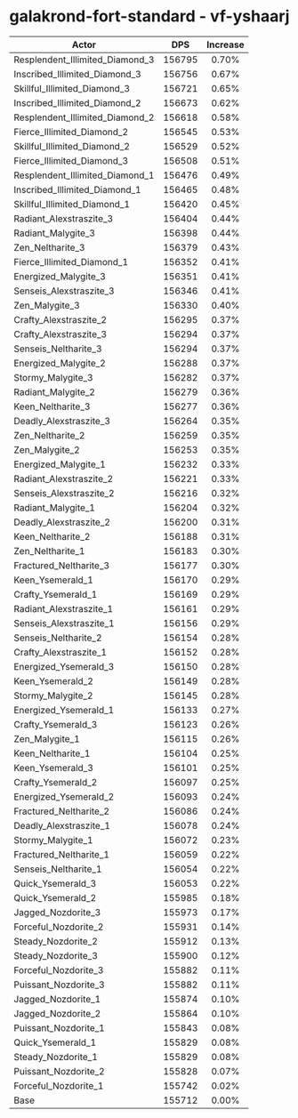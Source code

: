 # galakrond-fort-standard - vf-yshaarj
| Actor | DPS | Increase |
|---|:---:|:---:|
|Resplendent_Illimited_Diamond_3|156795|0.70%|
|Inscribed_Illimited_Diamond_3|156756|0.67%|
|Skillful_Illimited_Diamond_3|156721|0.65%|
|Inscribed_Illimited_Diamond_2|156673|0.62%|
|Resplendent_Illimited_Diamond_2|156618|0.58%|
|Fierce_Illimited_Diamond_2|156545|0.53%|
|Skillful_Illimited_Diamond_2|156529|0.52%|
|Fierce_Illimited_Diamond_3|156508|0.51%|
|Resplendent_Illimited_Diamond_1|156476|0.49%|
|Inscribed_Illimited_Diamond_1|156465|0.48%|
|Skillful_Illimited_Diamond_1|156420|0.45%|
|Radiant_Alexstraszite_3|156404|0.44%|
|Radiant_Malygite_3|156398|0.44%|
|Zen_Neltharite_3|156379|0.43%|
|Fierce_Illimited_Diamond_1|156352|0.41%|
|Energized_Malygite_3|156351|0.41%|
|Senseis_Alexstraszite_3|156346|0.41%|
|Zen_Malygite_3|156330|0.40%|
|Crafty_Alexstraszite_2|156295|0.37%|
|Crafty_Alexstraszite_3|156294|0.37%|
|Senseis_Neltharite_3|156294|0.37%|
|Energized_Malygite_2|156288|0.37%|
|Stormy_Malygite_3|156282|0.37%|
|Radiant_Malygite_2|156279|0.36%|
|Keen_Neltharite_3|156277|0.36%|
|Deadly_Alexstraszite_3|156264|0.35%|
|Zen_Neltharite_2|156259|0.35%|
|Zen_Malygite_2|156253|0.35%|
|Energized_Malygite_1|156232|0.33%|
|Radiant_Alexstraszite_2|156221|0.33%|
|Senseis_Alexstraszite_2|156216|0.32%|
|Radiant_Malygite_1|156204|0.32%|
|Deadly_Alexstraszite_2|156200|0.31%|
|Keen_Neltharite_2|156188|0.31%|
|Zen_Neltharite_1|156183|0.30%|
|Fractured_Neltharite_3|156177|0.30%|
|Keen_Ysemerald_1|156170|0.29%|
|Crafty_Ysemerald_1|156169|0.29%|
|Radiant_Alexstraszite_1|156161|0.29%|
|Senseis_Alexstraszite_1|156156|0.29%|
|Senseis_Neltharite_2|156154|0.28%|
|Crafty_Alexstraszite_1|156152|0.28%|
|Energized_Ysemerald_3|156150|0.28%|
|Keen_Ysemerald_2|156149|0.28%|
|Stormy_Malygite_2|156145|0.28%|
|Energized_Ysemerald_1|156133|0.27%|
|Crafty_Ysemerald_3|156123|0.26%|
|Zen_Malygite_1|156115|0.26%|
|Keen_Neltharite_1|156104|0.25%|
|Keen_Ysemerald_3|156101|0.25%|
|Crafty_Ysemerald_2|156097|0.25%|
|Energized_Ysemerald_2|156093|0.24%|
|Fractured_Neltharite_2|156086|0.24%|
|Deadly_Alexstraszite_1|156078|0.24%|
|Stormy_Malygite_1|156072|0.23%|
|Fractured_Neltharite_1|156059|0.22%|
|Senseis_Neltharite_1|156054|0.22%|
|Quick_Ysemerald_3|156053|0.22%|
|Quick_Ysemerald_2|155985|0.18%|
|Jagged_Nozdorite_3|155973|0.17%|
|Forceful_Nozdorite_2|155931|0.14%|
|Steady_Nozdorite_2|155912|0.13%|
|Steady_Nozdorite_3|155900|0.12%|
|Forceful_Nozdorite_3|155882|0.11%|
|Puissant_Nozdorite_3|155882|0.11%|
|Jagged_Nozdorite_1|155874|0.10%|
|Jagged_Nozdorite_2|155864|0.10%|
|Puissant_Nozdorite_1|155843|0.08%|
|Quick_Ysemerald_1|155829|0.08%|
|Steady_Nozdorite_1|155829|0.08%|
|Puissant_Nozdorite_2|155828|0.07%|
|Forceful_Nozdorite_1|155742|0.02%|
|Base|155712|0.00%|
